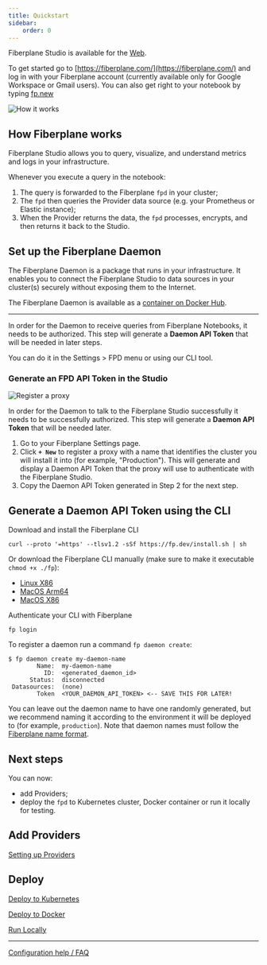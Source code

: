 ```yaml
---
title: Quickstart
sidebar:
    order: 0
---
```


Fiberplane Studio is available for the [Web](https://fiberplane.com/).

To get started go to [https://fiberplane.com/](https://fiberplane.com/) and log
in with your Fiberplane account (currently available only for Google Workspace
or Gmail users). You can also get right to your notebook by typing
[fp.new](https://fp.new/)

![How it works](@assets/images/fpd.png)

## How Fiberplane works

Fiberplane Studio allows you to query, visualize, and understand metrics and
logs in your infrastructure.

Whenever you execute a query in the notebook:

1. The query is forwarded to the Fiberplane `fpd` in your cluster;
2. The `fpd` then queries the Provider data source (e.g. your Prometheus or
	 Elastic instance);
3. When the Provider returns the data, the `fpd` processes, encrypts, and then
	 returns it back to the Studio.

## Set up the Fiberplane Daemon

The Fiberplane Daemon is a package that runs in your infrastructure. It enables
you to connect the Fiberplane Studio to data sources in your cluster(s) securely
without exposing them to the Internet.

The Fiberplane Daemon is available as a [container on Docker
Hub](https://hub.docker.com/r/fiberplane/fpd).

---

In order for the Daemon to receive queries from Fiberplane Notebooks, it needs
to be authorized. This step will generate a **Daemon API Token** that will be
needed in later steps.

You can do it in the Settings > FPD menu or using our CLI tool.

### Generate an FPD API Token in the Studio

![Register a proxy](@assets/images/register_an_fpd.png)

In order for the Daemon to talk to the Fiberplane Studio successfully it needs
to be successfully authorized. This step will generate a **Daemon API Token**
that will be needed later.

1. Go to your Fiberplane Settings page.
2. Click **`+ New`** to register a proxy with a name that identifies the cluster
	 you will install it into (for example, "Production"). This will generate and
	 display a Daemon API Token that the proxy will use to authenticate with the
	 Fiberplane Studio.
3. Copy the Daemon API Token generated in Step 2 for the next step.

## Generate a Daemon API Token using the CLI

Download and install the Fiberplane CLI

```shell
curl --proto '=https' --tlsv1.2 -sSf https://fp.dev/install.sh | sh
```

Or download the Fiberplane CLI manually (make sure to make it executable
`chmod +x ./fp`):

- [Linux X86](https://fp.dev/fp/latest/x86_64-unknown-linux-gnu/fp)
- [MacOS Arm64](https://fp.dev/fp/latest/aarch64-apple-darwin/fp)
- [MacOS X86](https://fp.dev/fp/latest/x86_64-apple-darwin/fp)

Authenticate your CLI with Fiberplane

```shell
fp login
```

To register a daemon run a command `fp daemon create`:

```shell
$ fp daemon create my-daemon-name
		Name:  my-daemon-name
          ID:  <generated_daemon_id>
      Status:  disconnected
 Datasources:  (none)
        Token  <YOUR_DAEMON_API_TOKEN> <-- SAVE THIS FOR LATER!
```

You can leave out the daemon name to have one randomly generated, but we
recommend naming it according to the environment it will be deployed to (for
example, `production`). Note that daemon names must follow the [Fiberplane name
format](doc:configuration-help-faq#resource-names).

## Next steps

You can now:

- add Providers;
- deploy the `fpd` to Kubernetes cluster, Docker container or run it locally for
	testing.

## Add Providers

[Setting up Providers](doc:setting-up-providers)

## Deploy

[Deploy to Kubernetes](doc:deploy-to-kubernetes)

[Deploy to Docker](doc:deploy-to-docker)

[Run Locally](doc:run-locally)

---

[Configuration help / FAQ](doc:configuration-help-faq)
